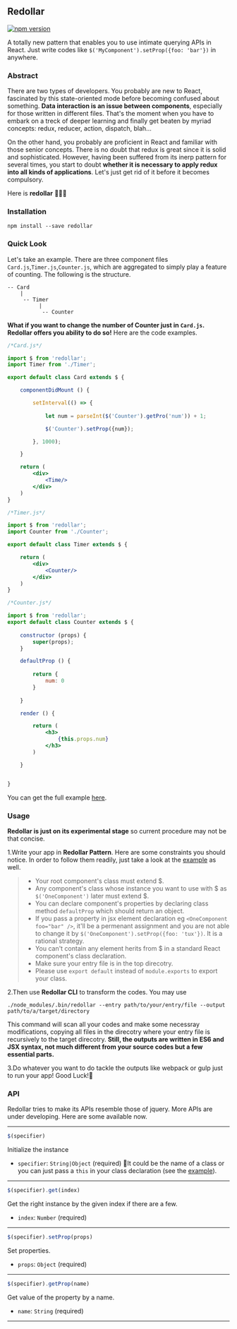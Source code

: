 ## Redollar 
[![npm version](https://img.shields.io/npm/v/redollar.svg?style=flat-square)](https://www.npmjs.com/package/redollar)

A totally new pattern that enables you to use intimate querying APIs in React. Just write codes like ```$('MyComponent').setProp({foo: 'bar'})``` in anywhere.

### Abstract
There are two types of developers. You probably are new to React, fascinated by this state-oriented mode before becoming confused about something. **Data interaction is an issue between components**, especially for those written in different files. That's the moment when you have to embark on a treck of deeper learning and finally get beaten by myriad concepts: redux, reducer, action, dispatch, blah...

On the other hand, you probably are proficient in React and familiar with those senior concepts. There is no doubt that redux is great since it is solid and sophisticated. However, having been suffered from its inerp pattern for several times, you start to doubt **whether it is necessary to apply redux into all kinds of applications**. Let's just get rid of it before it becomes compulsory.

Here is **redollar** 👏👏👏

### Installation
```
npm install --save redollar
```

### Quick Look
Let's take an example. There are three component files ```Card.js```,```Timer.js```,```Counter.js```, which are aggregated to simply play a feature of counting. The following is the structure.
```
-- Card
    |
     -- Timer
          |
           -- Counter
```
**What if you want to change the number of Counter just in ```Card.js```. Redollar offers you ability to do so!** Here are the code examples.
```jsx
/*Card.js*/

import $ from 'redollar';
import Timer from './Timer';

export default class Card extends $ {

    componentDidMount () {

        setInterval(() => {
            
            let num = parseInt($('Counter').getPro('num')) + 1;

            $('Counter').setProp({num});

        }, 1000);

    }

    return (
        <div>
            <Time/>
        </div>
    )
}

```

```jsx
/*Timer.js*/

import $ from 'redollar';
import Counter from './Counter';

export default class Timer extends $ {

    return (
        <div>
            <Counter/>
        </div>
    )
}
```

```jsx
/*Counter.js*/

import $ from 'redollar';
export default class Counter extends $ {
    
    constructor (props) {
        super(props);
    }

    defaultProp () {
        
        return {
            num: 0
        }
    
    }

    render () {

        return (
            <h3>
                {this.props.num}
            </h3>
        )

    }


}
```
You can get the full example [here](https://github.com/captainwz/redollar/tree/master/example/src).

### Usage
**Redollar is just on its experimental stage** so current procedure may not be that concise.

1.Write your app in **Redollar Pattern**. Here are some constraints you should notice. In order to follow them readily, just take a look at the [example](https://github.com/captainwz/redollar/tree/master/example/src) as well.
> * Your root component's class must extend $.
> * Any component's class whose instance you want to use with $ as ```$('OneComponent')``` later must extend $.
> * You can declare component's properties by declaring class method ```defaultProp``` which should return an object.
> * If you pass a property in jsx element declaration eg ```<OneComponent  foo="bar" />```, it'll be a permenant assignment and you are not able to change it by ```$('OneComponent').setProp({foo: 'tux'})```. It is a rational strategy.
> * You can't contain any element herits from $ in a standard React component's class declaration. 
> * Make sure your entry file is in the top direcotry.
> * Please use ```export default``` instead of  ```module.exports``` to export your class.


2.Then use **Redollar CLI** to transform the codes. You may use
```
./node_modules/.bin/redollar --entry path/to/your/entry/file --output path/to/a/target/directory
```
This command will scan all your codes and make some necessray modifications, copying all files in the direcotry where your entry file is recursively to the target direcotry. **Still, the outputs are written in ES6 and JSX syntax, not much different from your source codes but a few essential parts.**


3.Do whatever you want to do tackle the outputs like webpack or gulp just to run your app! Good Luck!🎉

### API
Redollar tries to make its APIs resemble those of jquery. More APIs are under developing. Here are some available now.

---

```js
$(specifier)
```
Initialize the instance

* ```specifier```: ```String|Object``` (required) It could be the name of a class or you can just pass a ```this``` in your class declaration (see the [example](https://github.com/captainwz/redollar/blob/master/example/src/Card.js#L14)).

---

```js
$(specifier).get(index)
```

Get the right instance by the given index if there are a few.

* ```index```: ```Number``` (required) 

---

```js
$(specifier).setProp(props)
```
Set properties.

* ```props```: ```Object``` (required) 

---

```js
$(specifier).getProp(name)
```
Get value of the property by a name.

* ```name```: ```String``` (required)

---








